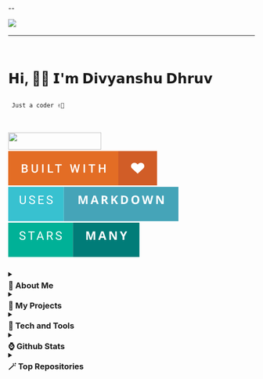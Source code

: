 --

<img src="https://s6.ezgif.com/tmp/ezgif-6-f474f85eec.gif">

---

<br>

<p align="left"><h1><p align="left">𝗛𝗶, 👋🏻 𝗜'𝗺 𝗗𝗶𝘃𝘆𝗮𝗻𝘀𝗵𝘂 𝗗𝗵𝗿𝘂𝘃 </p></h1></p>
<font align="left" ><code>&nbsp;Just a coder ✌🏻</code></font>
  <br><br>
<br>

<p align="left"> <img src="https://komarev.com/ghpvc/?username=divyanshudhruv&style=for-the-badge&color=808fff" width="190px" height="34.5px"> &nbsp;&nbsp;&nbsp; 
 <img src="img/built with.svg" > &nbsp;&nbsp;&nbsp; <img src="img/uses-markdown.svg"> &nbsp;&nbsp;&nbsp; <img src="img/Stars.svg">&nbsp;&nbsp;&nbsp;</p>

<br>

<div style="line-height:1px;">
<details>
  <summary><h3>🫥 About Me</h3></summary>
 
<p align="left">
<br>

> ⚒️ I’m currently working on **Snippet Generator**

<br>

> 🌱 I’m currently learning about **Database**

<Br>

> 👍🏻 Ask me about **Anything**

<br>

> ⚡ Fun fact: **I love to play Guitar**

  <br>
  
> 📫 Find Me: **Github** , **Discord**

  <br>
  </p>
</details>

<details>
  <summary><h3>📁 My Projects</h3></summary>

<br>

> **📍** [**Minifolio**](https://github.com/divyanshudhruv/Minifolio): A minimal portfolio template for developers

 <br>

> **🤖** [**Portfolio**](https://github.com/divyanshudhruv/divyanshudhruv.github.io): My personal portfolio

 <br>
 
 > **🚩** [**Better-Markdown**](https://github.com/divyanshudhruv/Better-Markdown): Tips for markdown

  <br>
  
</details>

<details>
  <summary><h3>🔦 Tech and Tools</h3></summary>

<br>
<details>
  <summary><h4>🕹️ Frontend Development</h4></summary>
  <br>
<div align="left">
  <img src="https://cdn.jsdelivr.net/gh/devicons/devicon/icons/html5/html5-original.svg" height="40" alt="html5 logo"  />
  <img width="20" />
  <img src="https://cdn.jsdelivr.net/gh/devicons/devicon/icons/css3/css3-original.svg" height="40" alt="css3 logo"  />
  <img width="20" />
    <img src="https://skillicons.dev/icons?i=bootstrap" height="40" alt="bootstrap logo"  />
  <img width="20" />
  <img src="https://cdn.jsdelivr.net/gh/devicons/devicon/icons/react/react-original.svg" height="40" alt="react logo"  />
  <img width="20" />
  <br>
</div></details>

###

<details>
  <summary><h4>🧪 Programming Languages</h4></summary>
<div align="left"><br>
  <img src="https://cdn.jsdelivr.net/gh/devicons/devicon/icons/javascript/javascript-original.svg" height="40" alt="javascript logo"  />
  <img width="20" />
  <img src="https://cdn.jsdelivr.net/gh/devicons/devicon/icons/java/java-original.svg" height="40" alt="java logo"  />
</div>
  <br>
</details>

###

<details>
  <summary><h4>📌 Terminals</h4></summary>
<br>
<div align="left">
  <img src="https://cdn.jsdelivr.net/gh/devicons/devicon/icons/nodejs/nodejs-original.svg" height="40" alt="nodejs logo"  />
    <img width="20px" />
    <img src="https://cdn.jsdelivr.net/gh/devicons/devicon/icons/npm/npm-original-wordmark.svg" height="40" alt="npm logo"  />
</div>
<br>
</details>

###

<details>
  <summary><h4>🔒 Database</h4></summary>
  <br>
<div align="left">
  <img src="https://cdn.jsdelivr.net/gh/devicons/devicon/icons/firebase/firebase-plain.svg" height="40" alt="firebase logo"  />
  <img width="20" />
  <img src="https://cdn.jsdelivr.net/gh/devicons/devicon/icons/couchdb/couchdb-original.svg" height="40" alt="couchdb logo"  />  
  <img width="20" />
  <img src="https://cdn.jsdelivr.net/gh/devicons/devicon/icons/mongodb/mongodb-original.svg" height="40" alt="mongodb logo"  />

</div><br>
</details>

###

<details>
  <summary><h4>🖌️ Designing</h4></summary>
  <br>
<div align="left">
  <img src="https://cdn.jsdelivr.net/gh/devicons/devicon/icons/figma/figma-original.svg" height="40" alt="figma logo"  />
</div>
<br>
</details>

###

###

</details>

<details>
  <summary><h3>⌚ Github Stats</h3></summary>

<br>
<details><summary><h4>🔥 Stats</h3></summary>

  <br>
  
> <img src="https://github-readme-streak-stats.herokuapp.com/?user=divyanshudhruv" alt="divyanshudhruv" /></p>

<br>

> <img  src="https://github-readme-stats.vercel.app/api?username=divyanshudhruv&show_icons=true&locale=en&include_all_commits=true" alt="divyanshudhruv" width="495px"/>
>   <br>

</details>

<details><summary><h4>⚡ Languages</h3></summary>

  <br>
  
>  <img src="https://github-readme-stats.vercel.app/api/top-langs/?username=divyanshudhruv&hide_progress=true">
<br>
</details>
</details>

<details>
  <summary><h3>🪄 Top Repositories</h3></summary>

<br>

> [![Readme Card](https://github-readme-stats.vercel.app/api/pin/?username=divyanshudhruv&repo=Minifolio&show_owner=true)](https://github.com/divyanshudhruv/Minifolio)

 <br>

> [![Readme Card](https://github-readme-stats.vercel.app/api/pin/?username=divyanshudhruv&repo=Better-Markdown&show_owner=true)](https://github.com/divyanshudhruv/Better-Markdown)

<br>

> [![Readme Card](https://github-readme-stats.vercel.app/api/pin/?username=divyanshudhruv&repo=divyanshudhruv.github.io&show_owner=fasle)](https://github.com/divyanshudhruv/divyanshudhruv.github.io)

  <br>
  
</details></div>

<br>
